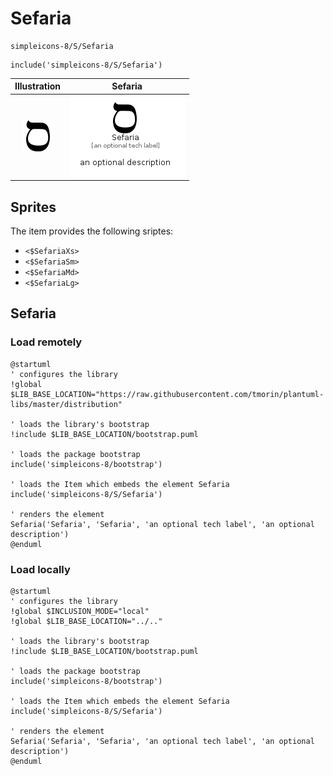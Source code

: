 # Sefaria


```text
simpleicons-8/S/Sefaria
```

```text
include('simpleicons-8/S/Sefaria')
```



| Illustration | Sefaria |
| :---: | :---: |
| ![illustration for Illustration](../../simpleicons-8/S/Sefaria.png) | ![illustration for Sefaria](../../simpleicons-8/S/Sefaria.Local.png) |



## Sprites
The item provides the following sriptes:

- `<$SefariaXs>`
- `<$SefariaSm>`
- `<$SefariaMd>`
- `<$SefariaLg>`





## Sefaria

### Load remotely
```plantuml
@startuml
' configures the library
!global $LIB_BASE_LOCATION="https://raw.githubusercontent.com/tmorin/plantuml-libs/master/distribution"

' loads the library's bootstrap
!include $LIB_BASE_LOCATION/bootstrap.puml

' loads the package bootstrap
include('simpleicons-8/bootstrap')

' loads the Item which embeds the element Sefaria
include('simpleicons-8/S/Sefaria')

' renders the element
Sefaria('Sefaria', 'Sefaria', 'an optional tech label', 'an optional description')
@enduml
```

### Load locally
```plantuml
@startuml
' configures the library
!global $INCLUSION_MODE="local"
!global $LIB_BASE_LOCATION="../.."

' loads the library's bootstrap
!include $LIB_BASE_LOCATION/bootstrap.puml

' loads the package bootstrap
include('simpleicons-8/bootstrap')

' loads the Item which embeds the element Sefaria
include('simpleicons-8/S/Sefaria')

' renders the element
Sefaria('Sefaria', 'Sefaria', 'an optional tech label', 'an optional description')
@enduml
```


